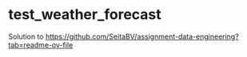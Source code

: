 # test_weather_forecast
Solution to https://github.com/SeitaBV/assignment-data-engineering?tab=readme-ov-file
